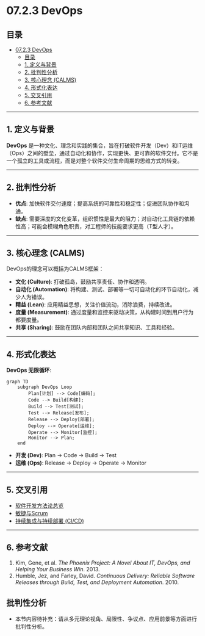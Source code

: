 # 07.2.3 DevOps

## 目录

- [07.2.3 DevOps](#0723-devops)
  - [目录](#目录)
  - [1. 定义与背景](#1-定义与背景)
  - [2. 批判性分析](#2-批判性分析)
  - [3. 核心理念 (CALMS)](#3-核心理念-calms)
  - [4. 形式化表达](#4-形式化表达)
  - [5. 交叉引用](#5-交叉引用)
  - [6. 参考文献](#6-参考文献)

---

## 1. 定义与背景

**DevOps** 是一种文化、理念和实践的集合，旨在打破软件开发（Dev）和IT运维（Ops）之间的壁垒，通过自动化和协作，实现更快、更可靠的软件交付。它不是一个孤立的工具或流程，而是对整个软件交付生命周期的思维方式的转变。

---

## 2. 批判性分析

- **优点**: 加快软件交付速度；提高系统的可靠性和稳定性；促进团队协作和沟通。
- **缺点**: 需要深度的文化变革，组织惯性是最大的阻力；对自动化工具链的依赖性高；可能会模糊角色职责，对工程师的技能要求更高（T型人才）。

---

## 3. 核心理念 (CALMS)

DevOps的理念可以概括为CALMS框架：

- **文化 (Culture)**: 打破孤岛，鼓励共享责任、协作和透明。
- **自动化 (Automation)**: 将构建、测试、部署等一切可自动化的环节自动化，减少人为错误。
- **精益 (Lean)**: 应用精益思想，关注价值流动，消除浪费，持续改进。
- **度量 (Measurement)**: 通过度量和监控来驱动决策，从构建时间到用户行为都要度量。
- **共享 (Sharing)**: 鼓励在团队内部和团队之间共享知识、工具和经验。

---

## 4. 形式化表达

**DevOps 无限循环**:

```mermaid
graph TD
    subgraph DevOps Loop
        Plan[计划] --> Code[编码];
        Code --> Build[构建];
        Build --> Test[测试];
        Test --> Release[发布];
        Release --> Deploy[部署];
        Deploy --> Operate[运维];
        Operate --> Monitor[监控];
        Monitor --> Plan;
    end
```

- **开发 (Dev)**: Plan -> Code -> Build -> Test
- **运维 (Ops)**: Release -> Deploy -> Operate -> Monitor

---

## 5. 交叉引用

- [软件开发方法论总览](README.md)
- [敏捷与Scrum](07.2.1_Agile_and_Scrum.md)
- [持续集成与持续部署 (CI/CD)](07.2.4_CI_CD.md)

---

## 6. 参考文献

1. Kim, Gene, et al. *The Phoenix Project: A Novel About IT, DevOps, and Helping Your Business Win*. 2013.
2. Humble, Jez, and Farley, David. *Continuous Delivery: Reliable Software Releases through Build, Test, and Deployment Automation*. 2010.


## 批判性分析

- 本节内容待补充：请从多元理论视角、局限性、争议点、应用前景等方面进行批判性分析。

